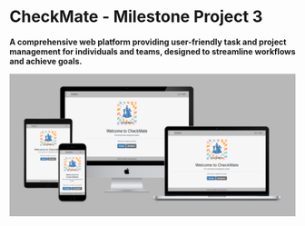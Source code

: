 # CheckMate - Milestone Project 3

**A comprehensive web platform providing user-friendly task and project management for individuals and teams, designed to streamline workflows and achieve goals.**

![Responsive Mockup](assets/readme/mockup.png)